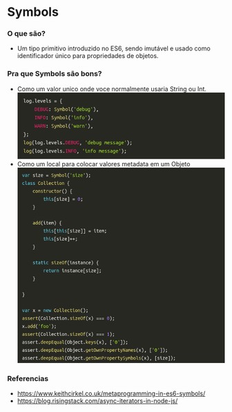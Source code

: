 # Symbols

### O que são?
- Um tipo primitivo introduzido no ES6, sendo imutável e usado como identificador único para propriedades de objetos.


### Pra que Symbols são bons?
- Como um valor unico onde voce normalmente usaria String ou Int.
![alt text](image-1.png)
- Como um local para colocar valores metadata em um Objeto
![alt text](image.png)


### Referencias
- https://www.keithcirkel.co.uk/metaprogramming-in-es6-symbols/
- https://blog.risingstack.com/async-iterators-in-node-js/